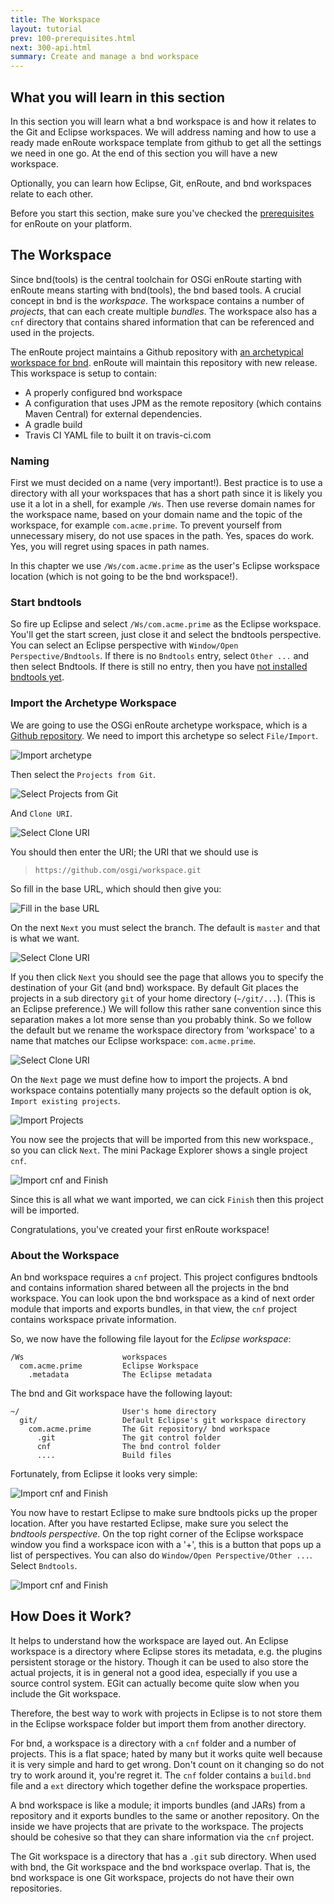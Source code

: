 ```yaml
---
title: The Workspace
layout: tutorial
prev: 100-prerequisites.html
next: 300-api.html
summary: Create and manage a bnd workspace
---
```


## What you will learn in this section

In this section you will learn what a bnd workspace is and how it relates to the Git and Eclipse workspaces. We will address naming and how to use a ready made enRoute workspace template from github to get all the settings we need in one go. At the end of this section you will have a new workspace.

Optionally, you can learn how Eclipse, Git, enRoute, and bnd workspaces relate to each other.

Before you start this section, make sure you've checked the [prerequisites](100-prerequisites.html) for enRoute on your platform. 

## The Workspace

Since bnd(tools) is the central toolchain for OSGi enRoute starting with enRoute means starting with bnd(tools), the bnd based tools. A crucial concept in bnd is the _workspace_. The workspace contains a number of _projects_, that can each create multiple _bundles_. The workspace also has a `cnf` directory that contains shared information that can be referenced and used in the projects. 

The enRoute project maintains a Github repository with [an archetypical workspace for bnd][workspace]. enRoute will maintain this repository with new release. This workspace is setup to contain:

* A properly configured bnd workspace
* A configuration that uses JPM as the remote repository (which contains Maven Central) for external dependencies.
* A gradle build
* Travis CI YAML file to built it on travis-ci.com

### Naming 

First we must decided on a name (very important!). Best practice is to use a directory with all your workspaces that has a short path since it is likely you use it a lot in a shell, for example `/Ws`. Then use reverse domain names for the workspace name, based on your domain name and the topic of the workspace, for example `com.acme.prime`. To prevent yourself from unnecessary misery, do not use spaces in the path. Yes, spaces do work. Yes, you will regret using spaces in path names. 

In this chapter we use `/Ws/com.acme.prime` as the user's Eclipse workspace location (which is not going to be the bnd workspace!).

### Start bndtools

So fire up Eclipse and select `/Ws/com.acme.prime` as the Eclipse workspace. You'll get the start screen, just close it and select the bndtools perspective. You can select an Eclipse perspective with `Window/Open Perspective/Bndtools`. If there is no `Bndtools` entry, select `Other ...` and then select Bndtools. If there is still no entry, then you have [not installed bndtools yet][bndtools-install]. 

### Import the Archetype Workspace

We are going to use the OSGi enRoute archetype workspace, which is a [Github repository][workspace]. We need to import this archetype so select `File/Import`. 

![Import archetype](/img/tutorial_base/workspace-import-0.png)

Then select the `Projects from Git`. 

![Select Projects from Git](/img/tutorial_base/workspace-import-1.png)

And `Clone URI`. 

![Select Clone URI](/img/tutorial_base/workspace-import-2.png)

You should then enter the URI; the URI that we should use is

> `https://github.com/osgi/workspace.git`

So fill in the base URL, which should then give you:

![Fill in the base URL](/img/tutorial_base/workspace-import-3.png)

On the next `Next` you must select the branch. The default is `master` and that is what we want.

![Select Clone URI](/img/tutorial_base/workspace-import-4.png)

If you then click `Next` you should see the page that allows you to specify the destination of your Git (and bnd) workspace. By default Git places the projects in a sub directory `git` of your home directory (`~/git/...`). (This is an Eclipse preference.) We will follow this rather sane convention since this separation makes a lot more sense than you probably think. So we follow the default but we rename the workspace directory from 'workspace' to a name that matches our Eclipse workspace: `com.acme.prime`.

![Select Clone URI](/img/tutorial_base/workspace-import-5.png)

On the `Next` page we must define how to import the projects. A bnd workspace contains potentially many projects so the default option is ok, `Import existing projects`.

![Import Projects](/img/tutorial_base/workspace-import-6.png)

You now see the projects that will be imported from this new workspace., so you can click `Next`. The mini Package Explorer shows a single project `cnf`. 

![Import cnf and Finish](/img/tutorial_base/workspace-import-7.png)

Since this is all what we want imported, we can cick `Finish` then this project will be imported.
 
Congratulations, you've created your first enRoute workspace!

### About the Workspace

An bnd workspace requires a `cnf` project. This project configures bndtools and contains information shared between all the projects in the bnd workspace. You can look upon the bnd workspace as a kind of next order module that imports and exports bundles, in that view, the `cnf` project contains workspace private information. 

So, we now have the following file layout for the _Eclipse workspace_:

	/Ws                      workspaces
	  com.acme.prime         Eclipse Workspace
	    .metadata            The Eclipse metadata


The bnd and Git workspace have the following layout:

	~/                       User's home directory
	  git/                   Default Eclipse's git workspace directory
	    com.acme.prime       The Git repository/ bnd workspace
	      .git               The git control folder
	      cnf                The bnd control folder 
	      ....               Build files

Fortunately, from Eclipse it looks very simple:

![Import cnf and Finish](/img/tutorial_base/workspace-final-0.png)

You now have to restart Eclipse to make sure bndtools picks up the proper location. After you have restarted Eclipse, make sure you select the _bndtools perspective_. On the top right corner of the Eclipse workspace window you find a workspace icon with a '+', this is a button that pops up a list of perspectives. You can also do `Window/Open Perspective/Other ...`. Select `Bndtools`.

![Import cnf and Finish](/img/tutorial_base/workspace-perspective-0.png)

## How Does it Work?

It helps to understand how the workspace are layed out. An Eclipse workspace is a directory where Eclipse stores its metadata, e.g. the plugins persistent storage or the history. Though it can be used to also store the actual projects, it is in general not a good idea, especially if you use a source control system. EGit can actually become quite slow when you include the Git workspace.

Therefore, the best way to work with projects in Eclipse is to not store them in the Eclipse workspace folder but import them from another directory.

For bnd, a workspace is a directory with a `cnf` folder and a number of projects. This is a flat space; hated by many but it works quite well because it is very simple and hard to get wrong. Don't count on it changing so do not try to work around it, you're regret it. The `cnf` folder contains a `build.bnd` file and a `ext` directory which together define the workspace properties.

A bnd workspace is like a module; it imports bundles (and JARs) from a repository and it exports bundles to the same or another repository. On the inside we have projects that are private to the workspace. The projects should be cohesive so that they can share information via the `cnf` project.

The Git workspace is a directory that has a `.git` sub directory. When used with bnd, the Git workspace and the bnd workspace overlap. That is, the bnd workspace is one Git workspace, projects do not have their own repositories. 


[workspace]: https://github.com/osgi/workspace
[bndtools-install]: http://bndtools.org/installation.html
